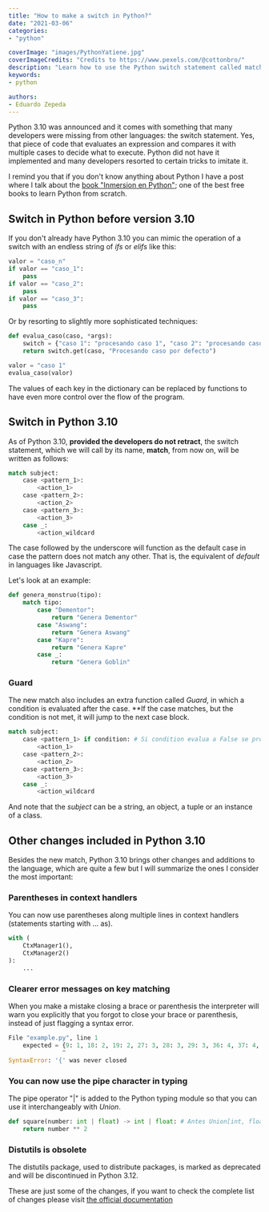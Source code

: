 ```yaml
---
title: "How to make a switch in Python?"
date: "2021-03-06"
categories:
- "python"

coverImage: "images/PythonYatiene.jpg"
coverImageCredits: "Credits to https://www.pexels.com/@cottonbro/"
description: "Learn how to use the Python switch statement called match, its basic syntax and guard, to control the flow of your application."
keywords:
- python

authors:
- Eduardo Zepeda
---
```


Python 3.10 was announced and it comes with something that many developers were missing from other languages: the switch statement. Yes, that piece of code that evaluates an expression and compares it with multiple cases to decide what to execute. Python did not have it implemented and many developers resorted to certain tricks to imitate it.

I remind you that if you don't know anything about Python I have a post where I talk about the [book "Inmersion en Python"](/learn-python-from-zero-with-this-free-book/); one of the best free books to learn Python from scratch.

## Switch in Python before version 3.10

If you don't already have Python 3.10 you can mimic the operation of a switch with an endless string of _ifs_ or _elifs_ like this:

```python
valor = "caso_n"
if valor == "caso_1":
    pass
if valor == "caso_2":
    pass
if valor == "caso_3":
    pass
```

Or by resorting to slightly more sophisticated techniques:

```python
def evalua_caso(caso, *args):
    switch = {"caso 1": "procesando caso 1", "caso 2": "procesando caso 2", "caso 3": "procesando caso 3"}
    return switch.get(caso, "Procesando caso por defecto")

valor = "caso 1"
evalua_caso(valor)
```

The values of each key in the dictionary can be replaced by functions to have even more control over the flow of the program.

## Switch in Python 3.10

As of Python 3.10, **provided the developers do not retract**, the switch statement, which we will call by its name, **match**, from now on, will be written as follows:

```python
match subject:
    case <pattern_1>:
        <action_1>
    case <pattern_2>:
        <action_2>
    case <pattern_3>:
        <action_3>
    case _:
        <action_wildcard
```

The case followed by the underscore will function as the default case in case the pattern does not match any other. That is, the equivalent of _default_ in languages like Javascript.

Let's look at an example:

```python
def genera_monstruo(tipo):
    match tipo:
        case "Dementor":
            return "Genera Dementor"
        case "Aswang":
            return "Genera Aswang"
        case "Kapre":
            return "Genera Kapre"
        case _:
            return "Genera Goblin"
```

### Guard

The new match also includes an extra function called _Guard_, in which a condition is evaluated after the case. **If the case matches, but the condition is not met, it will jump to the next case block.

```python
match subject:
    case <pattern_1> if condition: # Si condition evalua a False se procederá al siguiente case
        <action_1>
    case <pattern_2>:
        <action_2>
    case <pattern_3>:
        <action_3>
    case _:
        <action_wildcard
```

And note that the _subject_ can be a string, an object, a tuple or an instance of a class.

## Other changes included in Python 3.10

Besides the new match, Python 3.10 brings other changes and additions to the language, which are quite a few but I will summarize the ones I consider the most important:

### Parentheses in context handlers

You can now use parentheses along multiple lines in context handlers (statements starting with ... as).

```python
with (
    CtxManager1(),
    CtxManager2()
):
    ...
```

### Clearer error messages on key matching

When you make a mistake closing a brace or parenthesis the interpreter will warn you explicitly that you forgot to close your brace or parenthesis, instead of just flagging a syntax error.

```python
File "example.py", line 1
    expected = {9: 1, 18: 2, 19: 2, 27: 3, 28: 3, 29: 3, 36: 4, 37: 4,
               ^
SyntaxError: '{' was never closed
```

### You can now use the pipe character in typing

The pipe operator "|" is added to the Python typing module so that you can use it interchangeably with _Union_.

```python
def square(number: int | float) -> int | float: # Antes Union[int, float]
    return number ** 2
```

### Distutils is obsolete

The distutils package, used to distribute packages, is marked as deprecated and will be discontinued in Python 3.12.

These are just some of the changes, if you want to check the complete list of changes please visit [the official documentation](https://docs.python.org/3.10/whatsnew/3.10.html)